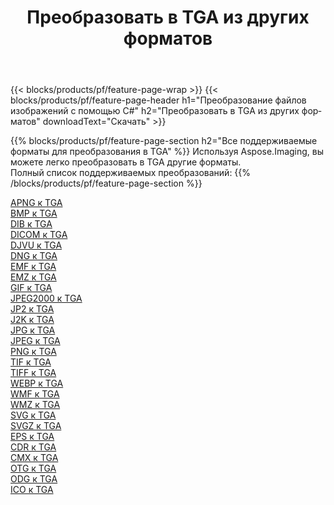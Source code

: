 ﻿---
title: Преобразовать в TGA из других форматов 
weight: 3920
url: /ru/java/conversion/to/tga 
lang: ru
langdirlevel: 2
locales: zh-hans,ja,it,ru,de,es,fr,nl,id,lt,pl,pt,vi,tr,ko,zh-hant,ar,hi,th,sv,cs,uk,he
description: Используя Aspose.Imaging, вы можете легко конвертировать в TGA из других форматов.
---

{{< blocks/products/pf/feature-page-wrap >}}
{{< blocks/products/pf/feature-page-header h1="Преобразование файлов изображений с помощью C#" h2="Преобразовать в TGA из других форматов" downloadText="Скачать" >}}


{{% blocks/products/pf/feature-page-section  h2="Все поддерживаемые форматы для преобразования в TGA" %}}
Используя Aspose.Imaging, вы можете легко преобразовать в TGA другие форматы.
<br/>
Полный список поддерживаемых преобразований:
{{% /blocks/products/pf/feature-page-section %}}
<div class="container-fluid productfamilypage bg-gray">
    <div class="convertypes bg-gray agp-content section">
        <div class="container">
		<div class="row other-converters">
		    <div class='col-md-2 other-converter remove-lp remove-rp'><a href="/imaging/ru/java/conversion/apng-to-tga" >APNG к TGA</a></div>
<div class='col-md-2 other-converter remove-lp remove-rp'><a href="/imaging/ru/java/conversion/bmp-to-tga" >BMP к TGA</a></div>
<div class='col-md-2 other-converter remove-lp remove-rp'><a href="/imaging/ru/java/conversion/dib-to-tga" >DIB к TGA</a></div>
<div class='col-md-2 other-converter remove-lp remove-rp'><a href="/imaging/ru/java/conversion/dicom-to-tga" >DICOM к TGA</a></div>
<div class='col-md-2 other-converter remove-lp remove-rp'><a href="/imaging/ru/java/conversion/djvu-to-tga" >DJVU к TGA</a></div>
<div class='col-md-2 other-converter remove-lp remove-rp'><a href="/imaging/ru/java/conversion/dng-to-tga" >DNG к TGA</a></div>
<div class='col-md-2 other-converter remove-lp remove-rp'><a href="/imaging/ru/java/conversion/emf-to-tga" >EMF к TGA</a></div>
<div class='col-md-2 other-converter remove-lp remove-rp'><a href="/imaging/ru/java/conversion/emz-to-tga" >EMZ к TGA</a></div>
<div class='col-md-2 other-converter remove-lp remove-rp'><a href="/imaging/ru/java/conversion/gif-to-tga" >GIF к TGA</a></div>
<div class='col-md-2 other-converter remove-lp remove-rp'><a href="/imaging/ru/java/conversion/jpeg2000-to-tga" >JPEG2000 к TGA</a></div>
<div class='col-md-2 other-converter remove-lp remove-rp'><a href="/imaging/ru/java/conversion/jp2-to-tga" >JP2 к TGA</a></div>
<div class='col-md-2 other-converter remove-lp remove-rp'><a href="/imaging/ru/java/conversion/j2k-to-tga" >J2K к TGA</a></div>
<div class='col-md-2 other-converter remove-lp remove-rp'><a href="/imaging/ru/java/conversion/jpg-to-tga" >JPG к TGA</a></div>
<div class='col-md-2 other-converter remove-lp remove-rp'><a href="/imaging/ru/java/conversion/jpeg-to-tga" >JPEG к TGA</a></div>
<div class='col-md-2 other-converter remove-lp remove-rp'><a href="/imaging/ru/java/conversion/png-to-tga" >PNG к TGA</a></div>
<div class='col-md-2 other-converter remove-lp remove-rp'><a href="/imaging/ru/java/conversion/tif-to-tga" >TIF к TGA</a></div>
<div class='col-md-2 other-converter remove-lp remove-rp'><a href="/imaging/ru/java/conversion/tiff-to-tga" >TIFF к TGA</a></div>
<div class='col-md-2 other-converter remove-lp remove-rp'><a href="/imaging/ru/java/conversion/webp-to-tga" >WEBP к TGA</a></div>
<div class='col-md-2 other-converter remove-lp remove-rp'><a href="/imaging/ru/java/conversion/wmf-to-tga" >WMF к TGA</a></div>
<div class='col-md-2 other-converter remove-lp remove-rp'><a href="/imaging/ru/java/conversion/wmz-to-tga" >WMZ к TGA</a></div>
<div class='col-md-2 other-converter remove-lp remove-rp'><a href="/imaging/ru/java/conversion/svg-to-tga" >SVG к TGA</a></div>
<div class='col-md-2 other-converter remove-lp remove-rp'><a href="/imaging/ru/java/conversion/svgz-to-tga" >SVGZ к TGA</a></div>
<div class='col-md-2 other-converter remove-lp remove-rp'><a href="/imaging/ru/java/conversion/eps-to-tga" >EPS к TGA</a></div>
<div class='col-md-2 other-converter remove-lp remove-rp'><a href="/imaging/ru/java/conversion/cdr-to-tga" >CDR к TGA</a></div>
<div class='col-md-2 other-converter remove-lp remove-rp'><a href="/imaging/ru/java/conversion/cmx-to-tga" >CMX к TGA</a></div>
<div class='col-md-2 other-converter remove-lp remove-rp'><a href="/imaging/ru/java/conversion/otg-to-tga" >OTG к TGA</a></div>
<div class='col-md-2 other-converter remove-lp remove-rp'><a href="/imaging/ru/java/conversion/odg-to-tga" >ODG к TGA</a></div>
<div class='col-md-2 other-converter remove-lp remove-rp'><a href="/imaging/ru/java/conversion/ico-to-tga" >ICO к TGA</a></div>
                </div>
        </div>
    </div>
</div>
<br/>

